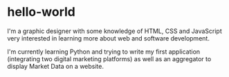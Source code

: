 # hello-world

I'm a graphic designer with some knowledge of HTML, CSS and JavaScript very interested in learning more about web and software development.

I'm currently learning Python and trying to write my first application (integrating two digital marketing platforms) as well as an aggregator to display Market Data on a website.
